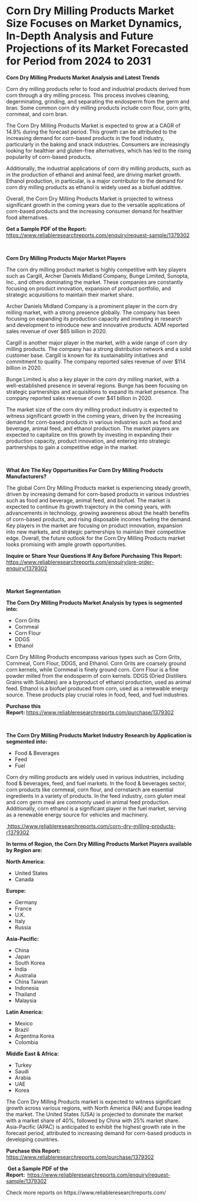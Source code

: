<p><h1>Corn Dry Milling Products Market Size Focuses on Market Dynamics, In-Depth Analysis and Future Projections of its Market Forecasted for Period from 2024 to 2031</h1></p><p><strong>Corn Dry Milling Products Market Analysis and Latest Trends</strong></p>
<p><p>Corn dry milling products refer to food and industrial products derived from corn through a dry milling process. This process involves cleaning, degerminating, grinding, and separating the endosperm from the germ and bran. Some common corn dry milling products include corn flour, corn grits, cornmeal, and corn bran.</p><p>The Corn Dry Milling Products Market is expected to grow at a CAGR of 14.9% during the forecast period. This growth can be attributed to the increasing demand for corn-based products in the food industry, particularly in the baking and snack industries. Consumers are increasingly looking for healthier and gluten-free alternatives, which has led to the rising popularity of corn-based products.</p><p>Additionally, the industrial applications of corn dry milling products, such as in the production of ethanol and animal feed, are driving market growth. Ethanol production, in particular, is a major contributor to the demand for corn dry milling products as ethanol is widely used as a biofuel additive.</p><p>Overall, the Corn Dry Milling Products Market is projected to witness significant growth in the coming years due to the versatile applications of corn-based products and the increasing consumer demand for healthier food alternatives.</p></p>
<p><strong>Get a Sample PDF of the Report:&nbsp;</strong> <a href="https://www.reliableresearchreports.com/enquiry/request-sample/1379302">https://www.reliableresearchreports.com/enquiry/request-sample/1379302</a></p>
<p>&nbsp;</p>
<p><strong>Corn Dry Milling Products Major Market Players</strong></p>
<p><p>The corn dry milling product market is highly competitive with key players such as Cargill, Archer Daniels Midland Company, Bunge Limited, Sunopta, Inc., and others dominating the market. These companies are constantly focusing on product innovation, expansion of product portfolio, and strategic acquisitions to maintain their market share.</p><p>Archer Daniels Midland Company is a prominent player in the corn dry milling market, with a strong presence globally. The company has been focusing on expanding its production capacity and investing in research and development to introduce new and innovative products. ADM reported sales revenue of over $65 billion in 2020.</p><p>Cargill is another major player in the market, with a wide range of corn dry milling products. The company has a strong distribution network and a solid customer base. Cargill is known for its sustainability initiatives and commitment to quality. The company reported sales revenue of over $114 billion in 2020.</p><p>Bunge Limited is also a key player in the corn dry milling market, with a well-established presence in several regions. Bunge has been focusing on strategic partnerships and acquisitions to expand its market presence. The company reported sales revenue of over $41 billion in 2020.</p><p>The market size of the corn dry milling product industry is expected to witness significant growth in the coming years, driven by the increasing demand for corn-based products in various industries such as food and beverage, animal feed, and ethanol production. The market players are expected to capitalize on this growth by investing in expanding their production capacity, product innovation, and entering into strategic partnerships to gain a competitive edge in the market.</p></p>
<p>&nbsp;</p>
<p><strong>What Are The Key Opportunities For Corn Dry Milling Products Manufacturers?</strong></p>
<p><p>The global Corn Dry Milling Products market is experiencing steady growth, driven by increasing demand for corn-based products in various industries such as food and beverage, animal feed, and biofuel. The market is expected to continue its growth trajectory in the coming years, with advancements in technology, growing awareness about the health benefits of corn-based products, and rising disposable incomes fueling the demand. Key players in the market are focusing on product innovation, expansion into new markets, and strategic partnerships to maintain their competitive edge. Overall, the future outlook for the Corn Dry Milling Products market looks promising with ample growth opportunities.</p></p>
<p><strong>Inquire or Share Your Questions If Any Before Purchasing This Report:</strong> <a href="https://www.reliableresearchreports.com/enquiry/pre-order-enquiry/1379302">https://www.reliableresearchreports.com/enquiry/pre-order-enquiry/1379302</a></p>
<p>&nbsp;</p>
<p><strong>Market Segmentation</strong></p>
<p><strong>The Corn Dry Milling Products Market Analysis by types is segmented into:</strong></p>
<p><ul><li>Corn Grits</li><li>Cornmeal</li><li>Corn Flour</li><li>DDGS</li><li>Ethanol</li></ul></p>
<p><p>Corn Dry Milling Products encompass various types such as Corn Grits, Cornmeal, Corn Flour, DDGS, and Ethanol. Corn Grits are coarsely ground corn kernels, while Cornmeal is finely ground corn. Corn Flour is a fine powder milled from the endosperm of corn kernels. DDGS (Dried Distillers Grains with Solubles) are a byproduct of ethanol production, used as animal feed. Ethanol is a biofuel produced from corn, used as a renewable energy source. These products play crucial roles in food, feed, and fuel industries.</p></p>
<p><strong>Purchase this Report:&nbsp;</strong><a href="https://www.reliableresearchreports.com/purchase/1379302">https://www.reliableresearchreports.com/purchase/1379302</a></p>
<p>&nbsp;</p>
<p><strong>The Corn Dry Milling Products Market Industry Research by Application is segmented into:</strong></p>
<p><ul><li>Food & Beverages</li><li>Feed</li><li>Fuel</li></ul></p>
<p><p>Corn dry milling products are widely used in various industries, including food & beverages, feed, and fuel markets. In the food & beverages sector, corn products like cornmeal, corn flour, and cornstarch are essential ingredients in a variety of products. In the feed industry, corn gluten meal and corn germ meal are commonly used in animal feed production. Additionally, corn ethanol is a significant player in the fuel market, serving as a renewable energy source for vehicles and machinery.</p></p>
<p><a href="https://www.reliableresearchreports.com/corn-dry-milling-products-r1379302">&nbsp;https://www.reliableresearchreports.com/corn-dry-milling-products-r1379302</a></p>
<p><strong>In terms of Region, the Corn Dry Milling Products Market Players available by Region are:</strong></p>
<p>
    <p> <strong> North America: </strong>
        <ul>
            <li>United States</li>
            <li>Canada</li>
        </ul>
        </p> 
    <p> <strong> Europe: </strong>
        <ul>
            <li>Germany</li>
            <li>France</li>
            <li>U.K.</li>
            <li>Italy</li>
            <li>Russia</li>
        </ul>
        </p> 
    <p> <strong> Asia-Pacific: </strong>
        <ul>
            <li>China</li>
            <li>Japan</li>
            <li>South Korea</li>
            <li>India</li>
            <li>Australia</li>
            <li>China Taiwan</li>
            <li>Indonesia</li>
            <li>Thailand</li>
            <li>Malaysia</li>
        </ul>
        </p> 
    <p> <strong> Latin America: </strong>
        <ul>
            <li>Mexico</li>
            <li>Brazil</li>
            <li>Argentina Korea</li>
            <li>Colombia</li>
        </ul>
        </p> 
    <p> <strong> Middle East & Africa: </strong>
        <ul>
            <li>Turkey</li>
            <li>Saudi</li>
            <li>Arabia</li>
            <li>UAE</li>
            <li>Korea</li>
        </ul>
    </p>
    </p>
<p><p>The Corn Dry Milling Products market is expected to witness significant growth across various regions, with North America (NA) and Europe leading the market. The United States (USA) is projected to dominate the market with a market share of 40%, followed by China with 25% market share. Asia-Pacific (APAC) is anticipated to exhibit the highest growth rate in the forecast period, attributed to increasing demand for corn-based products in developing countries.</p></p>
<p><strong>Purchase this Report: </strong><a href="https://www.reliableresearchreports.com/purchase/1379302">https://www.reliableresearchreports.com/purchase/1379302</a></p>
<p>&nbsp;<strong>Get a Sample PDF of the Report:&nbsp;&nbsp;</strong><a href="https://www.reliableresearchreports.com/enquiry/request-sample/1379302">https://www.reliableresearchreports.com/enquiry/request-sample/1379302</a></p>
<p><strong></strong></p>
<p>Check more reports on https://www.reliableresearchreports.com/</p>
